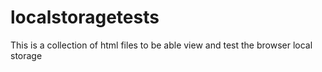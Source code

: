 # localstoragetests
This is a collection of html files to be able view and test the browser local storage
